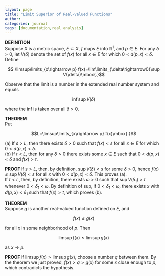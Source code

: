 ```yaml
---
layout: page
title: "Limit Superior of Real-valued Functions"
author:
categories: journal
tags: [documentation,real analysis]
---
```


**DEFINITION**\
Suppose $X$ is a metric space, $E\subset X$, $f$ maps
$E$ into $\mathbb{R}^1$, and $p\in E$. For any $\delta>0$, let $V(\delta)$ denote
the set of $f(x)$ for all $x\in E$ for which $0<d(p,x)<\delta$. Define

$$ \limsup\limits_{x\rightarrow p} f(x)=\lim\limits_{\delta\rightarrow0}\sup V(\delta)\mbox{.}$$

Observe that the limit is a number in the extended real number system and equals

$$ \inf\sup V(\delta) $$

where the inf is taken over all $\delta>0$.

**THEOREM** \
Put

$$L=\limsup\limits_{x\rightarrow p} f(x)\mbox{.}$$

(a) If $s>L$, then there exists $\delta>0$ such that $f(x)<s$ for all $x\in E$ for
which $0<d(p,x)<\delta$. \
(b) If $t<L$, then for any $\delta>0$ there exists some $x\in E$ such that $0<d(p,x)<\delta$
and $f(x)>t$.

**PROOF** If $s>L$, then, by definition, $\sup V(\delta)<s$ for some $\delta>0$, hence
$f(x)\leq \sup V(\delta)<s$ for all $x$ with $0<d(p,x)<\delta$. This proves (a). \
If $t<L$, then, by definition, there exists $\omega>0$ such that $\sup V(\delta_1)>t$
whenever $0<\delta_1<\omega$. By definition of sup, if $0<\delta_1<\omega$, there
exists $x$ with $d(p,x)<\delta_1$ such that $f(x)>t$, which proves (b).

**THEOREM** \
Suppose $g$ is another real-valued function defined on $E$, and

$$ f(x) \leq g(x) $$

for all $x$ in some neighborhood of $p$. Then

$$ \limsup f(x)\leq \lim\sup g(x) $$

as $x\rightarrow p$.

**PROOF** If $\limsup f(x)>\limsup g(x)$, choose a number $q$ between them. By the theorem
we just proved, $f(x)>q>g(x)$ for some $x$ close enough to $p$, which contradicts the
hypothesis.